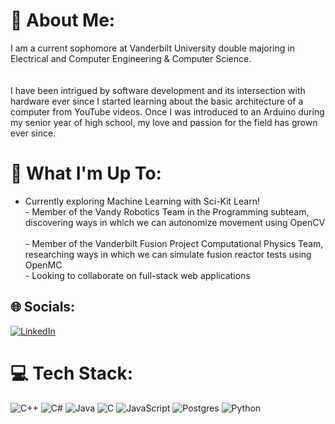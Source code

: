 # 💫 About Me:
I am a current sophomore at Vanderbilt University double majoring in Electrical and Computer Engineering & Computer Science.<br><br><br>I have been intrigued by software development and its intersection with hardware ever since I started learning about the basic architecture of a computer from YouTube videos. Once I was introduced to an Arduino during my senior year of high school, my love and passion for the field has grown ever since.<br>

# 🚀 What I'm Up To:
- Currently exploring Machine Learning with Sci-Kit Learn!<br>- Member of the Vandy Robotics Team in the Programming subteam, discovering ways in which we can autonomize movement using OpenCV<br><br>- Member of the Vanderbilt Fusion Project Computational Physics Team, researching ways in which we can simulate fusion reactor tests using OpenMC<br>- Looking to collaborate on full-stack web applications<br>
## 🌐 Socials:
[![LinkedIn](https://img.shields.io/badge/LinkedIn-%230077B5.svg?logo=linkedin&logoColor=white)](https://linkedin.com/in/https://www.linkedin.com/in/colinstrout-294237296/) 

# 💻 Tech Stack:
![C++](https://img.shields.io/badge/c++-%2300599C.svg?style=for-the-badge&logo=c%2B%2B&logoColor=white) ![C#](https://img.shields.io/badge/c%23-%23239120.svg?style=for-the-badge&logo=csharp&logoColor=white) ![Java](https://img.shields.io/badge/java-%23ED8B00.svg?style=for-the-badge&logo=openjdk&logoColor=white) ![C](https://img.shields.io/badge/c-%2300599C.svg?style=for-the-badge&logo=c&logoColor=white) ![JavaScript](https://img.shields.io/badge/javascript-%23323330.svg?style=for-the-badge&logo=javascript&logoColor=%23F7DF1E) ![Postgres](https://img.shields.io/badge/postgres-%23316192.svg?style=for-the-badge&logo=postgresql&logoColor=white) ![Python](https://img.shields.io/badge/python-3670A0?style=for-the-badge&logo=python&logoColor=ffdd54)


